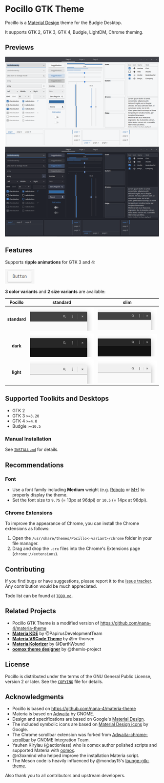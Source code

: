 # Pocillo GTK Theme

Pocillo is a [Material Design](https://material.io) theme for the Budgie Desktop.

It supports GTK 2, GTK 3, GTK 4, Budgie, LightDM, Chrome theming.

## Previews

![widget-factory](images/widget-factory.png?raw=true)
![widget-factory-dark](images/widget-factory-dark.png?raw=true)

## Features

Supports **ripple animations** for GTK 3 and 4:

![ripple](images/ripple.gif?raw=true)

**3 color variants** and **2 size variants** are available:

**Pocillo** | **standard** | **slim**
:-: | :-: | :-:
**standard** | ![Materia][1] | ![Materia-compact][2]
**dark** | ![Materia-dark][3] | ![Materia-dark-compact][4]
**light** | ![Materia-light][5] | ![Materia-light-compact][6]

[1]: images/Materia.png?raw=true
[2]: images/Materia-compact.png?raw=true
[3]: images/Materia-dark.png?raw=true
[4]: images/Materia-dark-compact.png?raw=true
[5]: images/Materia-light.png?raw=true
[6]: images/Materia-light-compact.png?raw=true

## Supported Toolkits and Desktops

- GTK 2
- GTK 3 `>=3.20`
- GTK 4 `>=4.0`
- Budgie `>=10.5`

### Manual Installation

See [`INSTALL.md`](INSTALL.md) for details.

## Recommendations

### Font

- Use a font family including **Medium** weight (e.g. [Roboto](https://github.com/google/roboto) or [M+](https://mplus-fonts.osdn.jp)) to properly display the theme.
- Set the font size to `9.75` (= 13px at 96dpi) or `10.5` (= 14px at 96dpi).

### Chrome Extensions

To improve the appearance of Chrome, you can install the Chrome extensions as follows:

1. Open the `/usr/share/themes/Pocillo<-variant>/chrome` folder in your file manager.
2. Drag and drop the `.crx` files into the Chrome's Extensions page (`chrome://extensions`).

## Contributing

If you find bugs or have suggestions, please report it to the [issue tracker](https://github.com/ubuntubudgie/pocillo-gtk-theme/issues). Any contribution would be much appreciated.

Todo list can be found at [`TODO.md`](TODO.md).

## Related Projects

- Pocillo GTK Theme is a modified version of https://github.com/nana-4/materia-theme
- [**Materia KDE**](https://github.com/PapirusDevelopmentTeam/materia-kde) by @PapirusDevelopmentTeam
- [**Materia VSCode Theme**](https://marketplace.visualstudio.com/items?itemName=m-thorsen.vscode-materia) by @m-thorsen
- [**Materia Kolorizer**](https://github.com/DarthWound/materia-kolorizer) by @DarthWound
- [**oomox theme designer**](https://github.com/themix-project/oomox) by @themix-project

## License

Pocillo is distributed under the terms of the GNU General Public License, version 2 or later. See the [`COPYING`](COPYING) file for details.

## Acknowledgments

- Pocillo is based on https://github.com/nana-4/materia-theme
- Materia is based on [Adwaita](HACKING.md#upstream-theme-sources) by GNOME.
- Design and specifications are based on Google's [Material Design](https://material.io).
- The included symbolic icons are based on [Material Design icons](https://github.com/google/material-design-icons) by Google.
- The Chrome scrollbar extension was forked from [Adwaita-chrome-scrollbar](https://github.com/gnome-integration-team/chrome-gnome-scrollbar) by GNOME Integration Team.
- Yauhen Kirylau (@actionless) who is oomox author polished scripts and supported Materia with [oomox](https://github.com/themix-project/oomox).
- @n3oxmind who helped improve the installation Materia script.
- The Meson code is heavily influenced by @monday15's [lounge-gtk-theme](https://github.com/monday15/lounge-gtk-theme).

Also thank you to all contributors and upstream developers.
